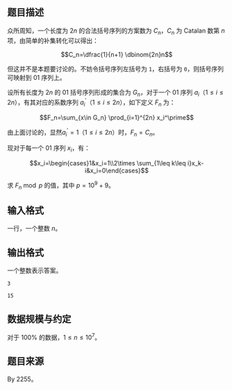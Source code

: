 ## 题目描述

众所周知，一个长度为 $2n$ 的合法括号序列的方案数为 $C_n$，$C_n$ 为 Catalan 数第 $n$ 项，由简单的补集转化可以得出：

$$C_n=\dfrac{1}{n+1} \dbinom{2n}n$$

但这并不是本题要讨论的。不妨令括号序列左括号为 `1`，右括号为 `0`，则括号序列可映射到 01 序列上。

设所有长度为 $2n$ 的 01 括号序列形成的集合为 $G_n$，对于一个 01 序列 $a_i$（$1\leq i\leq 2n$），有其对应的系数序列 $a_i^\prime$（$1\leq i\leq 2n$），如下定义 $F_n$ 为：

$$F_n=\sum_{x\in G_n} \prod_{i=1}^{2n} x_i^\prime$$

由上面讨论的，显然$a_i^\prime=1$（$1\leq i\leq 2n$）时，$F_n=C_n$。

现对于每一个 01 序列 $x_i$，有：

$$x_i=\begin{cases}1&x_i=1\\2\times \sum_{1\leq k\leq i}x_k-i&x_i=0\end{cases}$$

求 $F_n\bmod p$ 的值，其中 $p=10^9+9$。

## 输入格式

一行，一个整数 $n$。

## 输出格式

一个整数表示答案。

```input1
3
```

```output1
15
```

## 数据规模与约定

对于 $100\%$ 的数据，$1\leq n\leq 10^7$。

## 题目来源

By 2255。